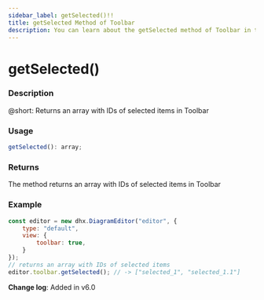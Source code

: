 ```yaml
---
sidebar_label: getSelected()!!
title: getSelected Method of Toolbar
description: You can learn about the getSelected method of Toolbar in the documentation of the DHTMLX JavaScript Diagram library. Browse developer guides and API reference, try out code examples and live demos, and download a free 30-day evaluation version of DHTMLX Diagram.
---
```


# getSelected()

### Description

@short: Returns an array with IDs of selected items in Toolbar

### Usage

~~~js
getSelected(): array; 
~~~

### Returns

The method returns an array with IDs of selected items in Toolbar

### Example

~~~js {7-8}
const editor = new dhx.DiagramEditor("editor", {
    type: "default",
    view: {
        toolbar: true,
    }
});
// returns an array with IDs of selected items
editor.toolbar.getSelected(); // -> ["selected_1", "selected_1.1"]
~~~

**Change log**: Added in v6.0
